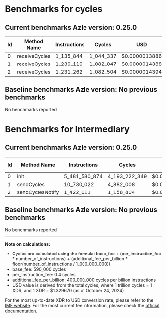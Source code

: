 # Benchmarks for cycles

## Current benchmarks Azle version: 0.25.0

| Id  | Method Name   | Instructions | Cycles    | USD           | USD/Million Calls |
| --- | ------------- | ------------ | --------- | ------------- | ----------------- |
| 0   | receiveCycles | 1_135_844    | 1_044_337 | $0.0000013886 | $1.38             |
| 1   | receiveCycles | 1_230_119    | 1_082_047 | $0.0000014388 | $1.43             |
| 2   | receiveCycles | 1_231_262    | 1_082_504 | $0.0000014394 | $1.43             |

## Baseline benchmarks Azle version: No previous benchmarks

No benchmarks reported

# Benchmarks for intermediary

## Current benchmarks Azle version: 0.25.0

| Id  | Method Name      | Instructions  | Cycles        | USD           | USD/Million Calls |
| --- | ---------------- | ------------- | ------------- | ------------- | ----------------- |
| 0   | init             | 5_481_580_874 | 4_193_222_349 | $0.0055756020 | $5_575.60         |
| 1   | sendCycles       | 10_730_022    | 4_882_008     | $0.0000064915 | $6.49             |
| 2   | sendCyclesNotify | 1_422_011     | 1_158_804     | $0.0000015408 | $1.54             |

## Baseline benchmarks Azle version: No previous benchmarks

No benchmarks reported

---

**Note on calculations:**

- Cycles are calculated using the formula: base_fee + (per_instruction_fee \* number_of_instructions) + (additional_fee_per_billion \* floor(number_of_instructions / 1_000_000_000))
- base_fee: 590_000 cycles
- per_instruction_fee: 0.4 cycles
- additional_fee_per_billion: 400_000_000 cycles per billion instructions
- USD value is derived from the total cycles, where 1 trillion cycles = 1 XDR, and 1 XDR = $1.329670 (as of October 24, 2024)

For the most up-to-date XDR to USD conversion rate, please refer to the [IMF website](https://www.imf.org/external/np/fin/data/rms_sdrv.aspx).
For the most current fee information, please check the [official documentation](https://internetcomputer.org/docs/current/developer-docs/gas-cost#execution).
